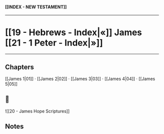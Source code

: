 #### [[INDEX - NEW TESTAMENT]]

---
# [[19 - Hebrews - Index|«]] James [[21 - 1 Peter - Index|»]]

---

## Chapters
[[James 1|01]] · [[James 2|02]] · [[James 3|03]] · [[James 4|04]] · [[James 5|05]] 

## 📖
![[20 - James Hope Scriptures]]


## Notes
